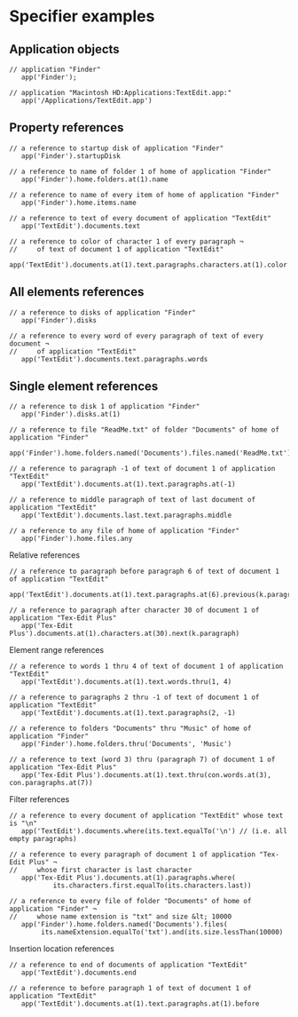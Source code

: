 # Specifier examples

## Application objects

    // application "Finder"
       app('Finder');

    // application "Macintosh HD:Applications:TextEdit.app:"
       app('/Applications/TextEdit.app')


## Property references

    // a reference to startup disk of application "Finder"
       app('Finder').startupDisk

    // a reference to name of folder 1 of home of application "Finder"
       app('Finder').home.folders.at(1).name

    // a reference to name of every item of home of application "Finder"
       app('Finder').home.items.name

    // a reference to text of every document of application "TextEdit"
       app('TextEdit').documents.text

    // a reference to color of character 1 of every paragraph ¬
    //     of text of document 1 of application "TextEdit"
       app('TextEdit').documents.at(1).text.paragraphs.characters.at(1).color


## All elements references

    // a reference to disks of application "Finder"
       app('Finder').disks

    // a reference to every word of every paragraph of text of every document ¬
    //     of application "TextEdit"
       app('TextEdit').documents.text.paragraphs.words


## Single element references

    // a reference to disk 1 of application "Finder"
       app('Finder').disks.at(1)

    // a reference to file "ReadMe.txt" of folder "Documents" of home of application "Finder"
       app('Finder').home.folders.named('Documents').files.named('ReadMe.txt')

    // a reference to paragraph -1 of text of document 1 of application "TextEdit"
       app('TextEdit').documents.at(1).text.paragraphs.at(-1)

    // a reference to middle paragraph of text of last document of application "TextEdit"
       app('TextEdit').documents.last.text.paragraphs.middle

    // a reference to any file of home of application "Finder"
       app('Finder').home.files.any


Relative references

    // a reference to paragraph before paragraph 6 of text of document 1 of application "TextEdit"
       app('TextEdit').documents.at(1).text.paragraphs.at(6).previous(k.paragraph)

    // a reference to paragraph after character 30 of document 1 of application "Tex-Edit Plus"
       app('Tex-Edit Plus').documents.at(1).characters.at(30).next(k.paragraph)


Element range references

    // a reference to words 1 thru 4 of text of document 1 of application "TextEdit"
       app('TextEdit').documents.at(1).text.words.thru(1, 4)

    // a reference to paragraphs 2 thru -1 of text of document 1 of application "TextEdit"
       app('TextEdit').documents.at(1).text.paragraphs(2, -1)

    // a reference to folders "Documents" thru "Music" of home of application "Finder"
       app('Finder').home.folders.thru('Documents', 'Music')

    // a reference to text (word 3) thru (paragraph 7) of document 1 of application "Tex-Edit Plus"
       app('Tex-Edit Plus').documents.at(1).text.thru(con.words.at(3), con.paragraphs.at(7))


Filter references

    // a reference to every document of application "TextEdit" whose text is "\n"
       app('TextEdit').documents.where(its.text.equalTo('\n') // (i.e. all empty paragraphs)

    // a reference to every paragraph of document 1 of application "Tex-Edit Plus" ¬
    //     whose first character is last character
       app('Tex-Edit Plus').documents.at(1).paragraphs.where(
               its.characters.first.equalTo(its.characters.last))

    // a reference to every file of folder "Documents" of home of application "Finder" ¬
    //     whose name extension is "txt" and size &lt; 10000
       app('Finder').home.folders.named('Documents').files(
            its.nameExtension.equalTo('txt').and(its.size.lessThan(10000)


Insertion location references

    // a reference to end of documents of application "TextEdit"
       app('TextEdit').documents.end

    // a reference to before paragraph 1 of text of document 1 of application "TextEdit"
       app('TextEdit').documents.at(1).text.paragraphs.at(1).before

